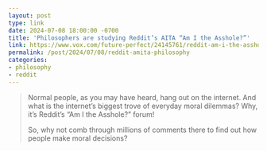 ```yaml
---
layout: post
type: link
date: 2024-07-08 18:00:00 -0700
title: 'Philosophers are studying Reddit’s AITA “Am I the Asshole?”'
link: https://www.vox.com/future-perfect/24145761/reddit-am-i-the-asshole-moral-philosophy
permalink: /post/2024/07/08/reddit-amita-philosophy
categories: 
- philosophy
- reddit
---
```

<blockquote><p>Normal people, as you may have heard, hang out on the internet. And what is the internet’s biggest trove of everyday moral dilemmas? Why, it’s Reddit’s “Am I the Asshole?” forum!</p>
<p>So, why not comb through millions of comments there to find out how people make moral decisions?</p></blockquote>
